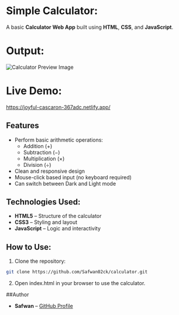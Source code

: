 # Simple Calculator:

A basic **Calculator Web App** built using **HTML**, **CSS**, and **JavaScript**.

# Output:

![Calculator Preview Image](https://user-images.githubusercontent.com/44538497/169086855-bd20e6e0-3675-4db6-b086-0298005973f4.png)

# Live Demo:

https://joyful-cascaron-367adc.netlify.app/

## Features
- Perform basic arithmetic operations:
  - Addition (+)
  - Subtraction (−)
  - Multiplication (×)
  - Division (÷)
- Clean and responsive design
- Mouse-click based input (no keyboard required)
- Can switch between Dark and Light mode

## Technologies Used:
- **HTML5** – Structure of the calculator
- **CSS3** – Styling and layout
- **JavaScript** – Logic and interactivity

## How to Use:
1. Clone the repository:
```bash
git clone https://github.com/Safwan02ck/calculator.git
```

2. Open index.html in your browser to use the calculator.

##Author
- **Safwan** – [GitHub Profile](https://github.com/Safwan02ck)
